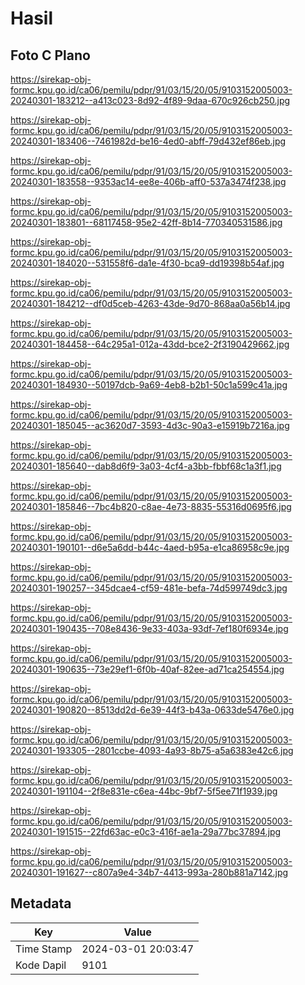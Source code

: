 # Hasil

## Foto C Plano

https://sirekap-obj-formc.kpu.go.id/ca06/pemilu/pdpr/91/03/15/20/05/9103152005003-20240301-183212--a413c023-8d92-4f89-9daa-670c926cb250.jpg

https://sirekap-obj-formc.kpu.go.id/ca06/pemilu/pdpr/91/03/15/20/05/9103152005003-20240301-183406--7461982d-be16-4ed0-abff-79d432ef86eb.jpg

https://sirekap-obj-formc.kpu.go.id/ca06/pemilu/pdpr/91/03/15/20/05/9103152005003-20240301-183558--9353ac14-ee8e-406b-aff0-537a3474f238.jpg

https://sirekap-obj-formc.kpu.go.id/ca06/pemilu/pdpr/91/03/15/20/05/9103152005003-20240301-183801--68117458-95e2-42ff-8b14-770340531586.jpg

https://sirekap-obj-formc.kpu.go.id/ca06/pemilu/pdpr/91/03/15/20/05/9103152005003-20240301-184020--531558f6-da1e-4f30-bca9-dd19398b54af.jpg

https://sirekap-obj-formc.kpu.go.id/ca06/pemilu/pdpr/91/03/15/20/05/9103152005003-20240301-184212--df0d5ceb-4263-43de-9d70-868aa0a56b14.jpg

https://sirekap-obj-formc.kpu.go.id/ca06/pemilu/pdpr/91/03/15/20/05/9103152005003-20240301-184458--64c295a1-012a-43dd-bce2-2f3190429662.jpg

https://sirekap-obj-formc.kpu.go.id/ca06/pemilu/pdpr/91/03/15/20/05/9103152005003-20240301-184930--50197dcb-9a69-4eb8-b2b1-50c1a599c41a.jpg

https://sirekap-obj-formc.kpu.go.id/ca06/pemilu/pdpr/91/03/15/20/05/9103152005003-20240301-185045--ac3620d7-3593-4d3c-90a3-e15919b7216a.jpg

https://sirekap-obj-formc.kpu.go.id/ca06/pemilu/pdpr/91/03/15/20/05/9103152005003-20240301-185640--dab8d6f9-3a03-4cf4-a3bb-fbbf68c1a3f1.jpg

https://sirekap-obj-formc.kpu.go.id/ca06/pemilu/pdpr/91/03/15/20/05/9103152005003-20240301-185846--7bc4b820-c8ae-4e73-8835-55316d0695f6.jpg

https://sirekap-obj-formc.kpu.go.id/ca06/pemilu/pdpr/91/03/15/20/05/9103152005003-20240301-190101--d6e5a6dd-b44c-4aed-b95a-e1ca86958c9e.jpg

https://sirekap-obj-formc.kpu.go.id/ca06/pemilu/pdpr/91/03/15/20/05/9103152005003-20240301-190257--345dcae4-cf59-481e-befa-74d599749dc3.jpg

https://sirekap-obj-formc.kpu.go.id/ca06/pemilu/pdpr/91/03/15/20/05/9103152005003-20240301-190435--708e8436-9e33-403a-93df-7ef180f6934e.jpg

https://sirekap-obj-formc.kpu.go.id/ca06/pemilu/pdpr/91/03/15/20/05/9103152005003-20240301-190635--73e29ef1-6f0b-40af-82ee-ad71ca254554.jpg

https://sirekap-obj-formc.kpu.go.id/ca06/pemilu/pdpr/91/03/15/20/05/9103152005003-20240301-190820--8513dd2d-6e39-44f3-b43a-0633de5476e0.jpg

https://sirekap-obj-formc.kpu.go.id/ca06/pemilu/pdpr/91/03/15/20/05/9103152005003-20240301-193305--2801ccbe-4093-4a93-8b75-a5a6383e42c6.jpg

https://sirekap-obj-formc.kpu.go.id/ca06/pemilu/pdpr/91/03/15/20/05/9103152005003-20240301-191104--2f8e831e-c6ea-44bc-9bf7-5f5ee71f1939.jpg

https://sirekap-obj-formc.kpu.go.id/ca06/pemilu/pdpr/91/03/15/20/05/9103152005003-20240301-191515--22fd63ac-e0c3-416f-ae1a-29a77bc37894.jpg

https://sirekap-obj-formc.kpu.go.id/ca06/pemilu/pdpr/91/03/15/20/05/9103152005003-20240301-191627--c807a9e4-34b7-4413-993a-280b881a7142.jpg


## Metadata

| Key        | Value               |
| ---------- | ------------------- |
| Time Stamp | 2024-03-01 20:03:47 |
| Kode Dapil | 9101                |



